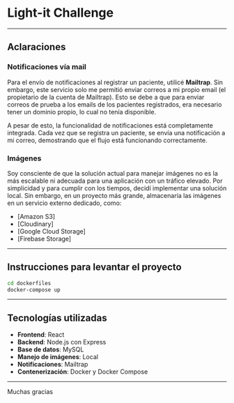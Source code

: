 # Light-it Challenge

---

## Aclaraciones

### Notificaciones vía mail

Para el envío de notificaciones al registrar un paciente, utilicé **Mailtrap**. Sin embargo, este servicio solo me permitió enviar correos a mi propio email (el propietario de la cuenta de Mailtrap). Esto se debe a que para enviar correos de prueba a los emails de los pacientes registrados, era necesario tener un dominio propio, lo cual no tenía disponible.

A pesar de esto, la funcionalidad de notificaciones está completamente integrada. Cada vez que se registra un paciente, se envía una notificación a mi correo, demostrando que el flujo está funcionando correctamente.

### Imágenes

Soy consciente de que la solución actual para manejar imágenes no es la más escalable ni adecuada para una aplicación con un tráfico elevado. Por simplicidad y para cumplir con los tiempos, decidí implementar una solución local. Sin embargo, en un proyecto más grande, almacenaría las imágenes en un servicio externo dedicado, como:

- [Amazon S3]
- [Cloudinary]
- [Google Cloud Storage]
- [Firebase Storage]

---

## Instrucciones para levantar el proyecto

```bash
cd dockerfiles
docker-compose up
```

---

## Tecnologías utilizadas

- **Frontend**: React
- **Backend**: Node.js con Express
- **Base de datos**: MySQL
- **Manejo de imágenes**: Local
- **Notificaciones**: Mailtrap
- **Contenerización**: Docker y Docker Compose

---

Muchas gracias
